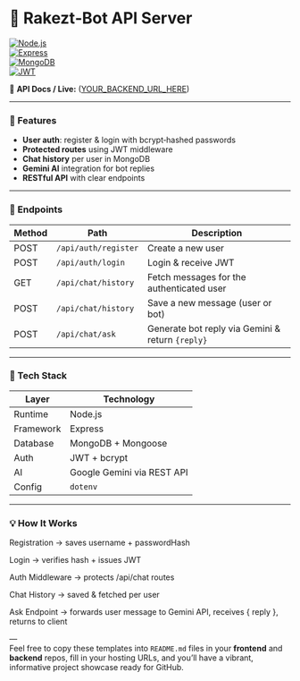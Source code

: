 # 🤖 Rakezt‑Bot API Server

[![Node.js](https://img.shields.io/badge/Node.js-339933?logo=node.js)](https://nodejs.org)  
[![Express](https://img.shields.io/badge/Express-000000?logo=express)](https://expressjs.com)  
[![MongoDB](https://img.shields.io/badge/MongoDB-47A248?logo=mongodb)](https://www.mongodb.com)  
[![JWT](https://img.shields.io/badge/JWT-000000?logo=JSON%20web%20tokens)](https://jwt.io)  

🔗 **API Docs / Live:** ([YOUR_BACKEND_URL_HERE](https://gemini-chatbot-be.onrender.com))

---

### 🚀 Features

- **User auth**: register & login with bcrypt‑hashed passwords  
- **Protected routes** using JWT middleware  
- **Chat history** per user in MongoDB  
- **Gemini AI** integration for bot replies  
- **RESTful API** with clear endpoints  

---

### 🧱 Endpoints

| Method | Path                | Description                                   |
|--------|---------------------|-----------------------------------------------|
| POST   | `/api/auth/register`| Create a new user                             |
| POST   | `/api/auth/login`   | Login & receive JWT                           |
| GET    | `/api/chat/history` | Fetch messages for the authenticated user     |
| POST   | `/api/chat/history` | Save a new message (user or bot)              |
| POST   | `/api/chat/ask`     | Generate bot reply via Gemini & return `{reply}` |

---

### 🧰 Tech Stack

| Layer        | Technology                                 |
|--------------|---------------------------------------------|
| Runtime      | Node.js                                     |
| Framework    | Express                                     |
| Database     | MongoDB + Mongoose                          |
| Auth         | JWT + bcrypt                                |
| AI           | Google Gemini via REST API                  |
| Config       | `dotenv`                                    |

---

### 💡 How It Works

Registration → saves username + passwordHash

Login → verifies hash + issues JWT

Auth Middleware → protects /api/chat routes

Chat History → saved & fetched per user

Ask Endpoint → forwards user message to Gemini API, receives { reply }, returns to client


—  
Feel free to copy these templates into `README.md` files in your **frontend** and **backend** repos, fill in your hosting URLs, and you’ll have a vibrant, informative project showcase ready for GitHub.

